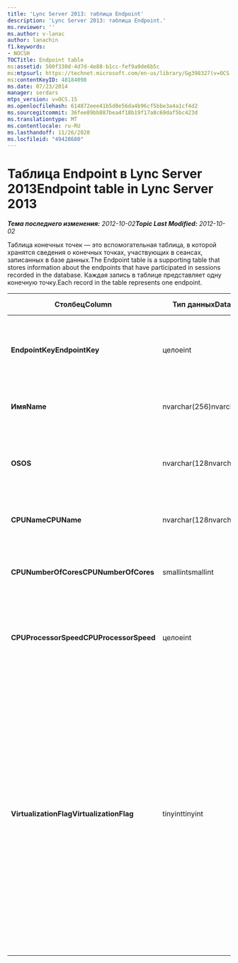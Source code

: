```yaml
---
title: 'Lync Server 2013: таблица Endpoint'
description: 'Lync Server 2013: таблица Endpoint.'
ms.reviewer: ''
ms.author: v-lanac
author: lanachin
f1.keywords:
- NOCSH
TOCTitle: Endpoint table
ms:assetid: 500f330d-4d7d-4e88-b1cc-fef9a9de6b5c
ms:mtpsurl: https://technet.microsoft.com/en-us/library/Gg398327(v=OCS.15)
ms:contentKeyID: 48184098
ms.date: 07/23/2014
manager: serdars
mtps_version: v=OCS.15
ms.openlocfilehash: 614872eee41b5d8e56da4b96cf5bbe3a4a1cf4d2
ms.sourcegitcommit: 36fee89bb887bea4f18b19f17a8c69daf5bc423d
ms.translationtype: MT
ms.contentlocale: ru-RU
ms.lasthandoff: 11/26/2020
ms.locfileid: "49428680"
---
```

# <a name="endpoint-table-in-lync-server-2013"></a><span data-ttu-id="408c0-103">Таблица Endpoint в Lync Server 2013</span><span class="sxs-lookup"><span data-stu-id="408c0-103">Endpoint table in Lync Server 2013</span></span>

<div data-xmlns="http://www.w3.org/1999/xhtml">

<div class="topic" data-xmlns="http://www.w3.org/1999/xhtml" data-msxsl="urn:schemas-microsoft-com:xslt" data-cs="https://msdn.microsoft.com/">

<div data-asp="https://msdn2.microsoft.com/asp">



</div>

<div id="mainSection">

<div id="mainBody"><span data-ttu-id="408c0-104">

<span> </span></span><span class="sxs-lookup"><span data-stu-id="408c0-104">

<span> </span></span></span>

<span data-ttu-id="408c0-105">_**Тема последнего изменения:** 2012-10-02_</span><span class="sxs-lookup"><span data-stu-id="408c0-105">_**Topic Last Modified:** 2012-10-02_</span></span>

<span data-ttu-id="408c0-106">Таблица конечных точек — это вспомогательная таблица, в которой хранятся сведения о конечных точках, участвующих в сеансах, записанных в базе данных.</span><span class="sxs-lookup"><span data-stu-id="408c0-106">The Endpoint table is a supporting table that stores information about the endpoints that have participated in sessions recorded in the database.</span></span> <span data-ttu-id="408c0-107">Каждая запись в таблице представляет одну конечную точку.</span><span class="sxs-lookup"><span data-stu-id="408c0-107">Each record in the table represents one endpoint.</span></span>


<table>
<colgroup>
<col style="width: 25%" />
<col style="width: 25%" />
<col style="width: 25%" />
<col style="width: 25%" />
</colgroup>
<thead>
<tr class="header">
<th><span data-ttu-id="408c0-108"><strong>Столбец</strong></span><span class="sxs-lookup"><span data-stu-id="408c0-108"><strong>Column</strong></span></span></th>
<th><span data-ttu-id="408c0-109"><strong>Тип данных</strong></span><span class="sxs-lookup"><span data-stu-id="408c0-109"><strong>Data Type</strong></span></span></th>
<th><span data-ttu-id="408c0-110"><strong>Ключ/индекс</strong></span><span class="sxs-lookup"><span data-stu-id="408c0-110"><strong>Key/Index</strong></span></span></th>
<th><span data-ttu-id="408c0-111"><strong>Details</strong></span><span class="sxs-lookup"><span data-stu-id="408c0-111"><strong>Details</strong></span></span></th>
</tr>
</thead>
<tbody>
<tr class="odd">
<td><p><span data-ttu-id="408c0-112"><strong>EndpointKey</strong></span><span class="sxs-lookup"><span data-stu-id="408c0-112"><strong>EndpointKey</strong></span></span></p></td>
<td><p><span data-ttu-id="408c0-113">целое</span><span class="sxs-lookup"><span data-stu-id="408c0-113">int</span></span></p></td>
<td><p><span data-ttu-id="408c0-114">Primary</span><span class="sxs-lookup"><span data-stu-id="408c0-114">Primary</span></span></p></td>
<td><p><span data-ttu-id="408c0-115">Уникальный номер, идентифицирующий эту конечную точку.</span><span class="sxs-lookup"><span data-stu-id="408c0-115">Unique number identifying this endpoint.</span></span></p></td>
</tr>
<tr class="even">
<td><p><span data-ttu-id="408c0-116"><strong>Имя</strong></span><span class="sxs-lookup"><span data-stu-id="408c0-116"><strong>Name</strong></span></span></p></td>
<td><p><span data-ttu-id="408c0-117">nvarchar(256)</span><span class="sxs-lookup"><span data-stu-id="408c0-117">nvarchar(256)</span></span></p></td>
<td><p><span data-ttu-id="408c0-118">Повторя</span><span class="sxs-lookup"><span data-stu-id="408c0-118">Unique</span></span></p></td>
<td><p><span data-ttu-id="408c0-119">Имя конечной точки.</span><span class="sxs-lookup"><span data-stu-id="408c0-119">Endpoint name.</span></span></p></td>
</tr>
<tr class="odd">
<td><p><span data-ttu-id="408c0-120"><strong>OS</strong></span><span class="sxs-lookup"><span data-stu-id="408c0-120"><strong>OS</strong></span></span></p></td>
<td><p><span data-ttu-id="408c0-121">nvarchar(128</span><span class="sxs-lookup"><span data-stu-id="408c0-121">nvarchar(128)</span></span></p></td>
<td><p> </p></td>
<td><p><span data-ttu-id="408c0-122">Операционная система (ОС) конечной точки.</span><span class="sxs-lookup"><span data-stu-id="408c0-122">Operating system (OS) of the endpoint.</span></span></p></td>
</tr>
<tr class="even">
<td><p><span data-ttu-id="408c0-123"><strong>CPUName</strong></span><span class="sxs-lookup"><span data-stu-id="408c0-123"><strong>CPUName</strong></span></span></p></td>
<td><p><span data-ttu-id="408c0-124">nvarchar(128</span><span class="sxs-lookup"><span data-stu-id="408c0-124">nvarchar(128)</span></span></p></td>
<td></td>
<td><p><span data-ttu-id="408c0-125">Имя ЦП конечной точки.</span><span class="sxs-lookup"><span data-stu-id="408c0-125">CPU name of the endpoint.</span></span></p></td>
</tr>
<tr class="odd">
<td><p><span data-ttu-id="408c0-126"><strong>CPUNumberOfCores</strong></span><span class="sxs-lookup"><span data-stu-id="408c0-126"><strong>CPUNumberOfCores</strong></span></span></p></td>
<td><p><span data-ttu-id="408c0-127">smallint</span><span class="sxs-lookup"><span data-stu-id="408c0-127">smallint</span></span></p></td>
<td></td>
<td><p><span data-ttu-id="408c0-128">Количество ядер ЦП конечной точки.</span><span class="sxs-lookup"><span data-stu-id="408c0-128">Number of CPU cores of the endpoint.</span></span></p></td>
</tr>
<tr class="even">
<td><p><span data-ttu-id="408c0-129"><strong>CPUProcessorSpeed</strong></span><span class="sxs-lookup"><span data-stu-id="408c0-129"><strong>CPUProcessorSpeed</strong></span></span></p></td>
<td><p><span data-ttu-id="408c0-130">целое</span><span class="sxs-lookup"><span data-stu-id="408c0-130">int</span></span></p></td>
<td></td>
<td><p><span data-ttu-id="408c0-131">Тактовая частота процессора для конечной точки.</span><span class="sxs-lookup"><span data-stu-id="408c0-131">CPU processor speed of the endpoint.</span></span></p></td>
</tr>
<tr class="odd">
<td><p><span data-ttu-id="408c0-132"><strong>VirtualizationFlag</strong></span><span class="sxs-lookup"><span data-stu-id="408c0-132"><strong>VirtualizationFlag</strong></span></span></p></td>
<td><p><span data-ttu-id="408c0-133">tinyint</span><span class="sxs-lookup"><span data-stu-id="408c0-133">tinyint</span></span></p></td>
<td></td>
<td><p><span data-ttu-id="408c0-134">Битовый флаг, указывающий на то, что система работает в виртуализованной среде.</span><span class="sxs-lookup"><span data-stu-id="408c0-134">Bit flag that indicates if the system is running in a virtualized environment:</span></span></p>
<ul>
<li><p><span data-ttu-id="408c0-135">0x0000 — None (нет)</span><span class="sxs-lookup"><span data-stu-id="408c0-135">0x0000 – None</span></span></p></li>
<li><p><span data-ttu-id="408c0-136">0x0001 — HyperV</span><span class="sxs-lookup"><span data-stu-id="408c0-136">0x0001 – HyperV</span></span></p></li>
<li><p><span data-ttu-id="408c0-137">0x0002 — VMWare</span><span class="sxs-lookup"><span data-stu-id="408c0-137">0x0002 – VMWare</span></span></p></li>
<li><p><span data-ttu-id="408c0-138">0x0004 — Virtual PC</span><span class="sxs-lookup"><span data-stu-id="408c0-138">0x0004 – Virtual PC</span></span></p></li>
<li><p><span data-ttu-id="408c0-139">0x0008 – ПК с Xen</span><span class="sxs-lookup"><span data-stu-id="408c0-139">0x0008 – Xen PC</span></span></p></li>
</ul></td>
</tr>
</tbody>
</table><span data-ttu-id="408c0-140">


</div>

<span> </span>

</div>

</div>

</span><span class="sxs-lookup"><span data-stu-id="408c0-140">


</div>

<span> </span>

</div>

</div>

</span></span></div>


